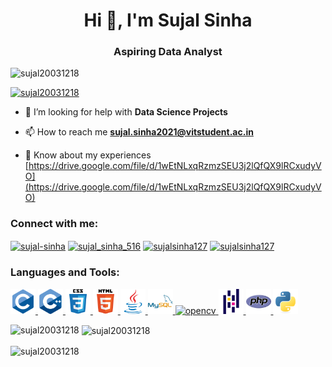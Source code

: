 
<h1 align="center">Hi 👋, I'm Sujal Sinha</h1>
<h3 align="center">Aspiring Data Analyst</h3>

<p align="left"> <img src="https://komarev.com/ghpvc/?username=sujal20031218&label=Profile%20views&color=0e75b6&style=flat" alt="sujal20031218" /> </p>

<p align="left"> <a href="https://github.com/ryo-ma/github-profile-trophy"><img src="https://github-profile-trophy.vercel.app/?username=sujal20031218" alt="sujal20031218" /></a> </p>

- 🤝 I’m looking for help with **Data Science Projects**

- 📫 How to reach me **sujal.sinha2021@vitstudent.ac.in**

- 📄 Know about my experiences [https://drive.google.com/file/d/1wEtNLxqRzmzSEU3j2lQfQX9lRCxudyVO](https://drive.google.com/file/d/1wEtNLxqRzmzSEU3j2lQfQX9lRCxudyVO)

<h3 align="left">Connect with me:</h3>
<p align="left">
<a href="https://linkedin.com/in/sujal-sinha" target="blank"><img align="center" src="https://raw.githubusercontent.com/rahuldkjain/github-profile-readme-generator/master/src/images/icons/Social/linked-in-alt.svg" alt="sujal-sinha" height="30" width="40" /></a>
<a href="https://instagram.com/sujal_sinha_516" target="blank"><img align="center" src="https://raw.githubusercontent.com/rahuldkjain/github-profile-readme-generator/master/src/images/icons/Social/instagram.svg" alt="sujal_sinha_516" height="30" width="40" /></a>
<a href="https://www.hackerrank.com/sujalsinha127" target="blank"><img align="center" src="https://raw.githubusercontent.com/rahuldkjain/github-profile-readme-generator/master/src/images/icons/Social/hackerrank.svg" alt="sujalsinha127" height="30" width="40" /></a>
<a href="https://www.leetcode.com/sujalsinha127" target="blank"><img align="center" src="https://raw.githubusercontent.com/rahuldkjain/github-profile-readme-generator/master/src/images/icons/Social/leet-code.svg" alt="sujalsinha127" height="30" width="40" /></a>
</p>

<h3 align="left">Languages and Tools:</h3>
<p align="left"> <a href="https://www.cprogramming.com/" target="_blank" rel="noreferrer"> <img src="https://raw.githubusercontent.com/devicons/devicon/master/icons/c/c-original.svg" alt="c" width="40" height="40"/> </a> <a href="https://www.w3schools.com/cpp/" target="_blank" rel="noreferrer"> <img src="https://raw.githubusercontent.com/devicons/devicon/master/icons/cplusplus/cplusplus-original.svg" alt="cplusplus" width="40" height="40"/> </a> <a href="https://www.w3schools.com/css/" target="_blank" rel="noreferrer"> <img src="https://raw.githubusercontent.com/devicons/devicon/master/icons/css3/css3-original-wordmark.svg" alt="css3" width="40" height="40"/> </a> <a href="https://www.w3.org/html/" target="_blank" rel="noreferrer"> <img src="https://raw.githubusercontent.com/devicons/devicon/master/icons/html5/html5-original-wordmark.svg" alt="html5" width="40" height="40"/> </a> <a href="https://www.java.com" target="_blank" rel="noreferrer"> <img src="https://raw.githubusercontent.com/devicons/devicon/master/icons/java/java-original.svg" alt="java" width="40" height="40"/> </a> <a href="https://www.mysql.com/" target="_blank" rel="noreferrer"> <img src="https://raw.githubusercontent.com/devicons/devicon/master/icons/mysql/mysql-original-wordmark.svg" alt="mysql" width="40" height="40"/> </a> <a href="https://opencv.org/" target="_blank" rel="noreferrer"> <img src="https://www.vectorlogo.zone/logos/opencv/opencv-icon.svg" alt="opencv" width="40" height="40"/> </a> <a href="https://pandas.pydata.org/" target="_blank" rel="noreferrer"> <img src="https://raw.githubusercontent.com/devicons/devicon/2ae2a900d2f041da66e950e4d48052658d850630/icons/pandas/pandas-original.svg" alt="pandas" width="40" height="40"/> </a> <a href="https://www.php.net" target="_blank" rel="noreferrer"> <img src="https://raw.githubusercontent.com/devicons/devicon/master/icons/php/php-original.svg" alt="php" width="40" height="40"/> </a> <a href="https://www.python.org" target="_blank" rel="noreferrer"> <img src="https://raw.githubusercontent.com/devicons/devicon/master/icons/python/python-original.svg" alt="python" width="40" height="40"/> </a> </p>

<p><img align="left" src="https://github-readme-stats.vercel.app/api/top-langs?username=sujal20031218&show_icons=true&locale=en&layout=compact" alt="sujal20031218" /></p>

<p>&nbsp;<img align="center" src="https://github-readme-stats.vercel.app/api?username=sujal20031218&show_icons=true&locale=en" alt="sujal20031218" /></p>

<p><img align="center" src="https://github-readme-streak-stats.herokuapp.com/?user=sujal20031218&" alt="sujal20031218" /></p>
